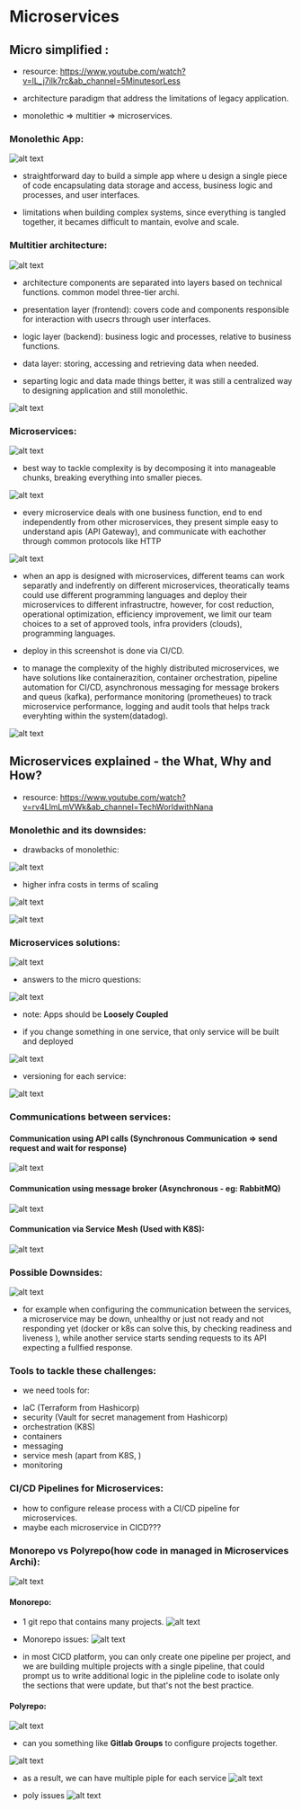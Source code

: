 # Microservices

## Micro simplified :

- resource: https://www.youtube.com/watch?v=lL_j7ilk7rc&ab_channel=5MinutesorLess

- architecture paradigm that address the limitations of legacy application.
- monolethic => multitier => microservices. 

### Monolethic App:

![alt text](monolethic.png)

- straightforward day to build a simple app where u design a single piece of code encapsulating data storage and access, business logic and processes, and user interfaces. 

- limitations when building complex systems, since everything is tangled together, it becames difficult to mantain, evolve and scale.

### Multitier architecture:

![alt text](multitier.png)

- architecture components are separated into layers based on technical functions.
common model three-tier archi.

- presentation layer (frontend): covers code and components responsible for interaction with usecrs through user interfaces.
- logic layer (backend): business logic and processes, relative to business functions.
- data layer: storing, accessing and retrieving data when needed.

- separting logic and data made things better, it was still a centralized way to designing application and still monolethic.

![alt text](app_complexity.png)

### Microservices:

![alt text](microservices.png)

- best way to tackle complexity is by decomposing it into manageable chunks, breaking everything into smaller pieces.

![alt text](microservices2.png)

- every microservice deals with one business function, end to end independently from other microservices, they present simple easy to understand apis (API Gateway), and communicate with eachother through common protocols like HTTP

![alt text](microservices3.png)

- when an app is designed with microservices, different teams can work separatly and indefrently on different microservices, theoratically teams could use different programming languages and deploy their microservices to different infrastructre, however, for cost reduction, operational optimization, efficiency improvement, we limit our team choices to a set of approved tools, infra providers (clouds), programming languages.
- deploy in this screenshot is done via CI/CD.

- to manage the complexity of the highly distributed microservices, we have solutions like containerazition, container orchestration, pipeline automation for CI/CD, asynchronous messaging for message brokers and queus (kafka), performance monitoring (prometheues) to track microservice performance, logging and audit tools that helps track everyhting within the system(datadog).

![alt text](microservices4.png)


## Microservices explained - the What, Why and How?

- resource: https://www.youtube.com/watch?v=rv4LlmLmVWk&ab_channel=TechWorldwithNana

### Monolethic and its downsides:

* drawbacks of monolethic:

![alt text](micro_limits.png)

* higher infra costs in terms of scaling

![alt text](micro_challenges_1.png)

![alt text](micro_challneges_2.png)

### Microservices solutions:

![alt text](micro_archi.png)

* answers to the micro questions: 

![alt text](micro_archi_solution.png)

* note: Apps should be **Loosely Coupled**

* if you change something in one service, that only service will be built and deployed

![alt text](one_service_deploy.png)

* versioning for each service:

![alt text](each_version.png)

### Communications between services:

#### Communication using API calls (Synchronous Communication => send request and wait for response)

![alt text](micro_http_communication.png)

#### Communication using message broker (Asynchronous - eg: RabbitMQ)

![alt text](micro_msg_broker.png)

#### Communication via Service Mesh (Used with K8S):

![alt text](micro_service_mesh.png)

### Possible Downsides: 

![alt text](micro_issues.png)

* for example when configuring the communication between the services, a microservice may be down, unhealthy or just not ready and not responding yet (docker or k8s can solve this, by checking readiness and liveness ), while another service starts sending requests to its API expecting a fullfied response. 

### Tools to tackle these challenges: 

* we need tools for:
- IaC (Terraform from Hashicorp)
- security (Vault for secret management from Hashicorp)
- orchestration (K8S)
- containers
- messaging
- service mesh (apart from K8S, )
- monitoring

### CI/CD Pipelines for Microservices:

* how to configure release process with a CI/CD pipeline for microservices.
* maybe each microservice in CICD???

### Monorepo vs Polyrepo(how code in managed in Microservices Archi):

![alt text](mono_poly.png)

#### Monorepo:

* 1 git repo that contains many projects.
![alt text](monorepo.png)

* Monorepo issues:
![alt text](mono_issue.png)

* in most CICD platform, you can only create one pipeline per project, and we are building multiple projects with a single pipeline, that could prompt us to write additional logic in the pipleline code to isolate only the sections that were update, but that's not the best practice. 

#### Polyrepo:

![alt text](polyrepo.png)

* can you something like **Gitlab Groups** to configure projects together.

![alt text](polyrepo2.png)

* as a result, we can have multiple piple for each service
![alt text](poly_cicd.png)

* poly issues
![alt text](poly_issues.png)